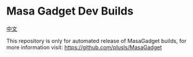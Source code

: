 # Masa Gadget Dev Builds

[中文](./README_ZH_CN.md)

This repository is only for automated release of MasaGadget builds, for more information visit: https://github.com/plusls/MasaGadget